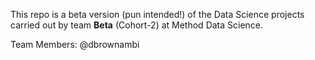 This repo is a beta version (pun intended!) of the Data Science projects carried out by team **Beta** (Cohort-2) at Method Data Science.

Team Members:
@dbrownambi
